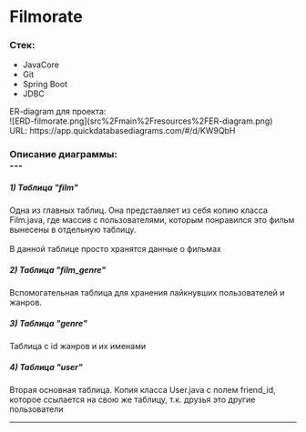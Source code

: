 <h1>Filmorate</h1>
<h3>Стек:</h3>
<ul>
  <li>JavaCore</li>
  <li>Git</li>
  <li>Spring Boot</li>
  <li>JDBC</li>
</ul>
ER-diagram для проекта:<br/>
![ERD-filmorate.png](src%2Fmain%2Fresources%2FER-diagram.png)<br/>
URL: https://app.quickdatabasediagrams.com/#/d/KW9QbH
<h3>Описание диаграммы:<br/>
---

<h5> 1) Таблица "film" <br/></h5>
Одна из главных таблиц. Она представляет из себя 
копию класса Film.java, где массив с пользователями, 
которым понравился это фильм вынесены в отдельную таблицу.<br/><br/>
В данной таблице просто хранятся данные о фильмах
<br/>
<h5> 2) Таблица "film_genre" <br/></h5>
Вспомогательная таблица для хранения лайкнувших пользователей и жанров.
<br/>
<h5> 3) Таблица "genre" <br/></h5>
Таблица с id жанров и их именами
<br/>
<h5> 4) Таблица "user" <br/></h5>
Вторая основная таблица. Копия класса User.java с полем friend_id, 
которое ссылается на свою же таблицу, т.к. друзья это другие пользователи
<br/>

---
